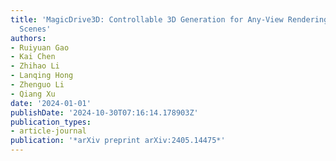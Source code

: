 ```yaml
---
title: 'MagicDrive3D: Controllable 3D Generation for Any-View Rendering in Street
  Scenes'
authors:
- Ruiyuan Gao
- Kai Chen
- Zhihao Li
- Lanqing Hong
- Zhenguo Li
- Qiang Xu
date: '2024-01-01'
publishDate: '2024-10-30T07:16:14.178903Z'
publication_types:
- article-journal
publication: '*arXiv preprint arXiv:2405.14475*'
---
```

